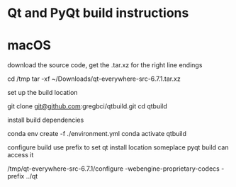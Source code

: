 # Qt and PyQt build instructions

# macOS

download the source code, get the .tar.xz for the right line endings

cd /tmp
tar -xf ~/Downloads/qt-everywhere-src-6.7.1.tar.xz 

set up the build location

git clone git@github.com:gregbci/qtbuild.git
cd qtbuild

install build dependencies

conda env create -f ./environment.yml
conda activate qtbuild

configure build
use prefix to set qt install location someplace pyqt build can access it

/tmp/qt-everywhere-src-6.7.1/configure -webengine-proprietary-codecs -prefix ../qt


